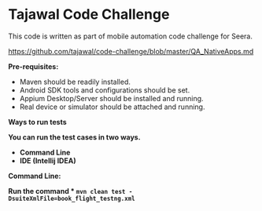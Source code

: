 # Tajawal Code Challenge

This code is written as part of mobile automation code challenge for Seera.

https://github.com/tajawal/code-challenge/blob/master/QA_NativeApps.md

<b>Pre-requisites:</b>

* Maven should be readily installed.
* Android SDK tools and configurations should be set.
* Appium Desktop/Server should be installed and running.
* Real device or simulator should be attached and running.

<b>Ways to run tests<b>

You can run the test cases in two ways.
* Command Line
* IDE (Intellij IDEA)

<b>Command Line:</b>

Run the command * `mvn clean test -DsuiteXmlFile=book_flight_testng.xml` 








